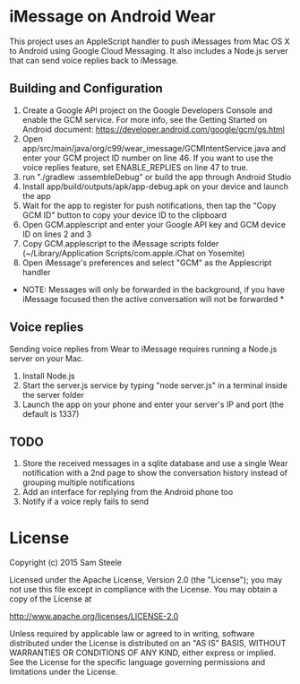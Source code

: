 # iMessage on Android Wear

This project uses an AppleScript handler to push iMessages from Mac OS X to Android using Google Cloud Messaging.
It also includes a Node.js server that can send voice replies back to iMessage.

## Building and Configuration

1. Create a Google API project on the Google Developers Console and enable the GCM service.  For more info, see the Getting Started on Android document: https://developer.android.com/google/gcm/gs.html
2. Open app/src/main/java/org/c99/wear_imessage/GCMIntentService.java and enter your GCM project ID number on line 46.  If you want to use the voice replies feature, set ENABLE_REPLIES on line 47 to true.
3. run "./gradlew :assembleDebug" or build the app through Android Studio
4. Install app/build/outputs/apk/app-debug.apk on your device and launch the app
5. Wait for the app to register for push notifications, then tap the "Copy GCM ID" button to copy your device ID to the clipboard
6. Open GCM.applescript and enter your Google API key and GCM device ID on lines 2 and 3
7. Copy GCM.applescript to the iMessage scripts folder (~/Library/Application Scripts/com.apple.iChat on Yosemite)
8. Open iMessage's preferences and select "GCM" as the Applescript handler

* NOTE: Messages will only be forwarded in the background, if you have iMessage focused then the active conversation will not be forwarded *

## Voice replies

Sending voice replies from Wear to iMessage requires running a Node.js server on your Mac.

1. Install Node.js
2. Start the server.js service by typing "node server.js" in a terminal inside the server folder
3. Launch the app on your phone and enter your server's IP and port (the default is 1337)

## TODO

1. Store the received messages in a sqlite database and use a single Wear notification with a 2nd page to show the conversation history instead of grouping multiple notifications
2. Add an interface for replying from the Android phone too
3. Notify if a voice reply fails to send

# License

Copyright (c) 2015 Sam Steele

Licensed under the Apache License, Version 2.0 (the "License");
you may not use this file except in compliance with the License.
You may obtain a copy of the License at

http://www.apache.org/licenses/LICENSE-2.0

Unless required by applicable law or agreed to in writing, software
distributed under the License is distributed on an "AS IS" BASIS,
WITHOUT WARRANTIES OR CONDITIONS OF ANY KIND, either express or implied.
See the License for the specific language governing permissions and
limitations under the License.

